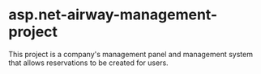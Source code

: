 # asp.net-airway-management-project
This project is a company's management panel and management system that allows reservations to be created for users.

